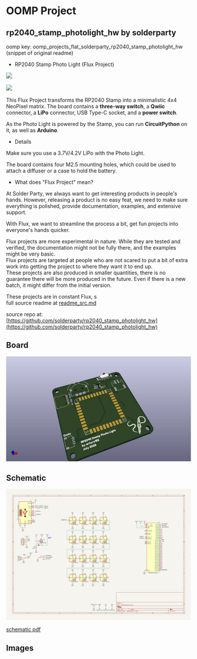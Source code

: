# OOMP Project  
## rp2040_stamp_photolight_hw  by solderparty  
  
oomp key: oomp_projects_flat_solderparty_rp2040_stamp_photolight_hw  
(snippet of original readme)  
  
- RP2040 Stamp Photo Light (Flux Project)  
  
![](./img/front.jpg)  
  
![](./img/back.jpg)  
  
This Flux Project transforms the RP2040 Stamp into a minimalistic 4x4 NeoPixel matrix. The board contains a **three-way switch**, a **Qwiic** connector, a **LiPo** connector, USB Type-C socket, and a **power switch**.  
  
As the Photo Light is powered by the Stamp, you can run **CircuitPython** on it, as well as **Arduino**.  
  
- Details  
  
Make sure you use a 3.7V/4.2V LiPo with the Photo Light.  
  
The board contains four M2.5 mounting holes, which could be used to attach a diffuser or a case to hold the battery.  
  
- What does "Flux Project" mean?  
  
At Solder Party, we always want to get interesting products in people's hands. However, releasing a product is no easy feat, we need to make sure everything is polished, provide documentation, examples, and extensive support.  
  
With Flux, we want to streamline the process a bit, get fun projects into everyone's hands quicker.  
  
Flux projects are more experimental in nature. While they are tested and verified, the documentation might not be fully there, and the examples might be very basic.   
Flux projects are targeted at people who are not scared to put a bit of extra work into getting the project to where they want it to end up.  
These projects are also produced in smaller quantities, there is no guarantee there will be more produced in the future. Even if there is a new batch, it might differ from the initial version.   
  
These projects are in constant Flux, s  
  full source readme at [readme_src.md](readme_src.md)  
  
source repo at: [https://github.com/solderparty/rp2040_stamp_photolight_hw](https://github.com/solderparty/rp2040_stamp_photolight_hw)  
## Board  
  
[![working_3d.png](working_3d_600.png)](working_3d.png)  
## Schematic  
  
[![working_schematic.png](working_schematic_600.png)](working_schematic.png)  
  
[schematic pdf](working_schematic.pdf)  
## Images  
